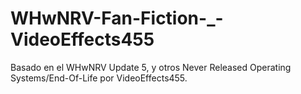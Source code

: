 # WHwNRV-Fan-Fiction-_-VideoEffects455
Basado en el WHwNRV Update 5, y otros Never Released Operating Systems/End-Of-Life por VideoEffects455.
